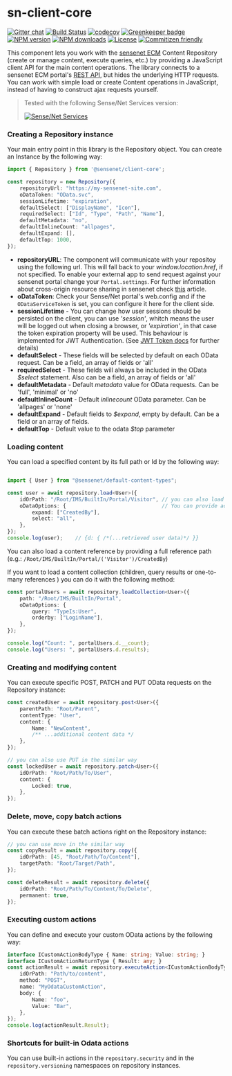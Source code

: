 # sn-client-core

[![Gitter chat](https://img.shields.io/gitter/room/SenseNet/SN7ClientAPI.svg?style=flat)](https://gitter.im/SenseNet/SN7ClientAPI)
[![Build Status](https://travis-ci.org/SenseNet/sn-client-core.svg?branch=master)](https://travis-ci.org/SenseNet/sn-client-core)
[![codecov](https://codecov.io/gh/SenseNet/sn-client-core/branch/master/graph/badge.svg)](https://codecov.io/gh/SenseNet/sn-client-core)
[![Greenkeeper badge](https://badges.greenkeeper.io/SenseNet/sn-client-core.svg)](https://greenkeeper.io/)
[![NPM version](https://img.shields.io/npm/v/@sensenet/client-core.svg?style=flat)](https://www.npmjs.com/package/@sensenet/client-core)
[![NPM downloads](https://img.shields.io/npm/dt/@sensenet/client-core.svg?style=flat)](https://www.npmjs.com/package/@sensenet/client-core)
[![License](https://img.shields.io/github/license/SenseNet/sn-client-js.svg?style=flat)](https://github.com/sn-client-core/LICENSE.txt)
[![Commitizen friendly](https://img.shields.io/badge/commitizen-friendly-brightgreen.svg?style=flat)](http://commitizen.github.io/cz-cli/)

This component lets you work with the [sensenet ECM](https://github.com/SenseNet) Content Repository (create or manage content, execute queries, etc.) by providing a JavaScript client API for the main content operations.
The library connects to a sensenet ECM portal's [REST API](https://community.sensenet.com/docs/odata-rest-api/), but hides the underlying HTTP requests. You can work with simple load or create Content operations in JavaScript, instead of having to construct ajax requests yourself.

> Tested with the following Sense/Net Services version: 
> 
> [![Sense/Net Services](https://img.shields.io/badge/sensenet-7.0.0%20tested-green.svg)](https://github.com/SenseNet/sensenet/releases/tag/v7.0.0)

### Creating a Repository instance

Your main entry point in this library is the Repository object. You can create an Instance by the following way:

```ts
import { Repository } from '@sensenet/client-core';

const repository = new Repository({
    repositoryUrl: "https://my-sensenet-site.com",
    oDataToken: "OData.svc",
    sessionLifetime: "expiration",
    defaultSelect: ["DisplayName", "Icon"],
    requiredSelect: ["Id", "Type", "Path", "Name"],
    defaultMetadata: "no",
    defaultInlineCount: "allpages",
    defaultExpand: [],
    defaultTop: 1000,
});
```
 - __repositoryURL__: The component will communicate with your repositoy using the following url. This will fall back to your _window.location.href_, if not specified. To enable your external app to send request against your sensenet portal change your ```Portal.settings```. For further information about cross-origin resource sharing in sensenet check [this](community.sensenet.com/docs/cors/)
article.
 - __oDataToken__: Check your Sense/Net portal's web.config and if the ```ODataServiceToken``` is set, you can configure it here for the client side.
 - __sessionLifetime__ - You can change how user sessions should be persisted on the client, you can use _'session'_, whitch means the user will be logged out when closing a browser, or _'expiration'_, in that case the token expiration property will be used. This behaviour is implemented for JWT Authentication. (See [JWT Token docs](http://community.sensenet.com/docs/web-token-authentication/) for further details)
 - __defaultSelect__ - These fields will be selected by default on each OData request. Can be a field, an array of fields or 'all'
 - __requiredSelect__ - These fields will always be included in the OData *$select* statement. Also can be a field, an array of fields or 'all'
 - __defaultMetadata__ - Default *metadata* value for OData requests. Can be 'full', 'minimal' or 'no'
 - __defaultInlineCount__ - Default *inlinecount* OData parameter. Can be 'allpages' or 'none'
 - __defaultExpand__ - Default fields to *$expand*, empty by default. Can be a field or an array of fields.
 - __defaultTop__ - Default value to the odata *$top* parameter

### Loading content

You can load a specified content by its full path or Id by the following way:

```ts

import { User } from "@sensenet/default-content-types";

const user = await repository.load<User>({
    idOrPath: "/Root/IMS/BuiltIn/Portal/Visitor", // you can also load by content Id
    oDataOptions: {                               // You can provide additional OData parameters
        expand: ["CreatedBy"],
        select: "all",
    },
});
console.log(user);    // {d: { /*(...retrieved user data)*/ }}
```

You can also load a content reference by providing a full reference path (e.g.: ``/Root/IMS/BuiltIn/Portal/('Visitor')/CreatedBy``)

If you want to load a content collection (children, query results or one-to-many references ) you can do it with the following method:

```ts
const portalUsers = await repository.loadCollection<User>({
    path: "/Root/IMS/BuiltIn/Portal",
    oDataOptions: {
        query: "TypeIs:User",
        orderby: ["LoginName"],
    },
});

console.log("Count: ", portalUsers.d.__count);
console.log("Users: ", portalUsers.d.results);
```

### Creating and modifying content

You can execute specific POST, PATCH and PUT OData requests on the Repository instance:

```ts
const createdUser = await repository.post<User>({
    parentPath: "Root/Parent",
    contentType: "User",
    content: {
        Name: "NewContent",
        /** ...additional content data */
    },
});

// you can also use PUT in the similar way
const lockedUser = await repository.patch<User>({
    idOrPath: "Root/Path/To/User",
    content: {
        Locked: true,
    },
});
```

### Delete, move, copy batch actions

You can execute these batch actions right on the Repository instance:

```ts
// you can use move in the similar way
const copyResult = await repository.copy({
    idOrPath: [45, "Root/Path/To/Content"],
    targetPath: "Root/Target/Path",
});

const deleteResult = await repository.delete({
    idOrPath: "Root/Path/To/Content/To/Delete",
    permanent: true,
});
```

### Executing custom actions

You can define and execute your custom OData actions by the following way:
```ts
interface ICustomActionBodyType { Name: string; Value: string; }
interface ICustomActionReturnType { Result: any; }
const actionResult = await repository.executeAction<ICustomActionBodyType, ICustomActionReturnType>({
    idOrPath: "Path/to/content",
    method: "POST",
    name: "MyOdataCustomAction",
    body: {
        Name: "foo",
        Value: "Bar",
    },
});
console.log(actionResult.Result);
```

### Shortcuts for built-in Odata actions

You can use built-in actions in the ``repository.security`` and in the ``repository.versioning`` namespaces on repository instances.